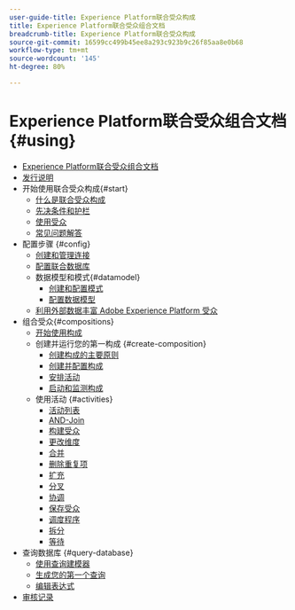 ```yaml
---
user-guide-title: Experience Platform联合受众构成
title: Experience Platform联合受众组合文档
breadcrumb-title: Experience Platform联合受众构成
source-git-commit: 16599cc499b45ee8a293c923b9c26f85aa8e0b68
workflow-type: tm+mt
source-wordcount: '145'
ht-degree: 80%

---
```



# Experience Platform联合受众组合文档 {#using}

+ [Experience Platform联合受众组合文档](home.md)
+ [发行说明](start/release-notes.md)
+ 开始使用联合受众构成{#start}
   + [什么是联合受众构成](start/get-started.md)
   + [先决条件和护栏](start/access-prerequisites.md)
   + [使用受众](start/audiences.md)
   + [常见问题解答](start/faq.md)
+ 配置步骤 {#config}
   + [创建和管理连接](connections/connections.md)
   + [配置联合数据库](connections/federated-db.md)
   + 数据模型和模式{#datamodel}
      + [创建和配置模式](customer/schemas.md)
      + [配置数据模型](data-management/gs-models.md)
   + [利用外部数据丰富 Adobe Experience Platform 受众](connections/destinations.md)
+ 组合受众{#compositions}
   + [开始使用构成](compositions/gs-compositions.md)
   + 创建并运行您的第一构成 {#create-composition}
      + [创建构成的主要原则](compositions/gs-composition-creation.md)
      + [创建并配置构成](compositions/create-composition.md)
      + [安排活动](compositions/orchestrate-activities.md)
      + [启动和监测构成](compositions/start-monitor-composition.md)
   + 使用活动 {#activities}
      + [活动列表](compositions/activities/about-activities.md)
      + [AND-Join](compositions/activities/and-join.md)
      + [构建受众](compositions/activities/build-audience.md)
      + [更改维度](compositions/activities/change-dimension.md)
      + [合并](compositions/activities/combine.md)
      + [删除重复项](compositions/activities/deduplication.md)
      + [扩充](compositions/activities/enrichment.md)
      + [分叉](compositions/activities/fork.md)
      + [协调](compositions/activities/reconciliation.md)
      + [保存受众](compositions/activities/save-audience.md)
      + [调度程序](compositions/activities/scheduler.md)
      + [拆分](compositions/activities/split.md)
      + [等待](compositions/activities/wait.md)
+ 查询数据库 {#query-database}
   + [使用查询建模器](query/query-modeler-overview.md)
   + [生成您的第一个查询](query/build-query.md)
   + [编辑表达式](query/expression-editor.md)
+ [审核记录](admin/audit-trail.md)
